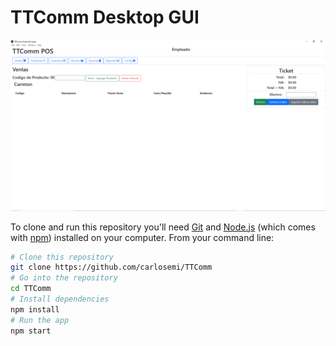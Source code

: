 # TTComm Desktop GUI

![Example1](./img/example1.png)


To clone and run this repository you'll need [Git](https://git-scm.com) and [Node.js](https://nodejs.org/en/download/) (which comes with [npm](http://npmjs.com)) installed on your computer. From your command line:

```bash
# Clone this repository
git clone https://github.com/carlosemi/TTComm
# Go into the repository
cd TTComm
# Install dependencies
npm install
# Run the app
npm start
```

